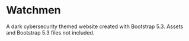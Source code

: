 # Watchmen
A dark cybersecurity themed website created with Bootstrap 5.3. Assets and Bootstrap 5.3 files not included.
